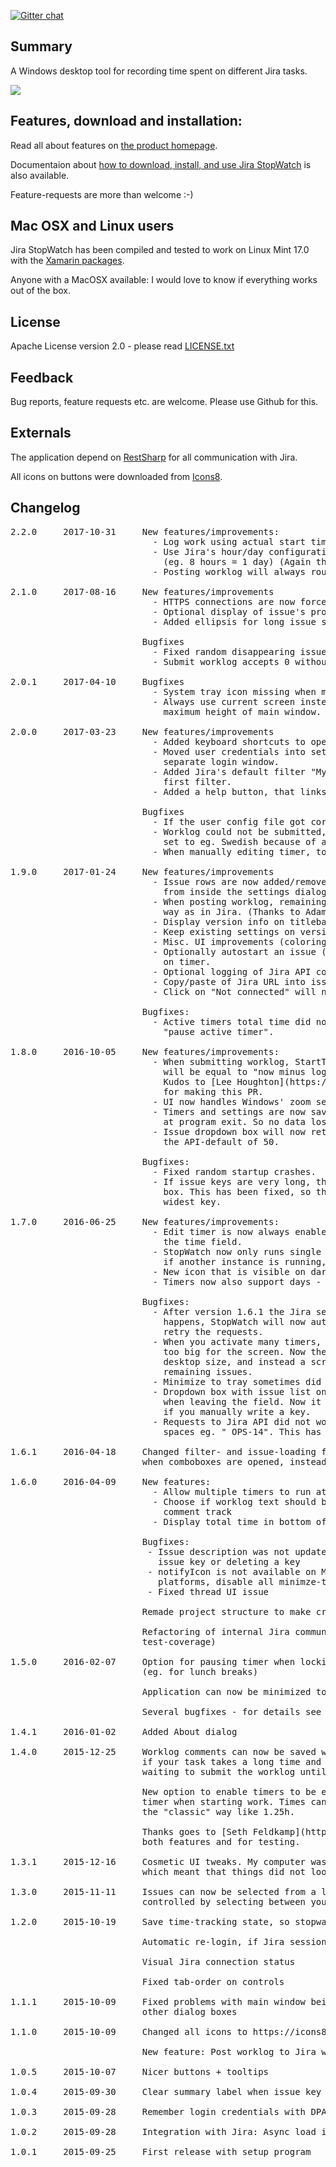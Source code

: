 [![Gitter chat](https://badges.gitter.im/jirastopwatch.png)](https://gitter.im/jirastopwatch "Gitter chat")

## Summary

A Windows desktop tool for recording time spent on different Jira tasks.

![](http://jirastopwatch.com/img/screen2.png)

## Features, download and installation:

Read all about features on [the product homepage](http://jirastopwatch.com).

Documentaion about [how to download, install, and use Jira StopWatch](http://jirastopwatch.com/doc/)
is also available.

Feature-requests are more than welcome :-)

## Mac OSX and Linux users

Jira StopWatch has been compiled and tested to work on Linux Mint 17.0 with the [Xamarin packages](http://www.mono-project.com/download/#download-lin).

Anyone with a MacOSX available: I would love to know if everything works out of the box.

## License

Apache License version 2.0 - please read [LICENSE.txt](LICENSE.txt)

## Feedback

Bug reports, feature requests etc. are welcome. Please use Github for this.

## Externals

The application depend on [RestSharp](https://github.com/restsharp/RestSharp) for all communication with Jira.

All icons on buttons were downloaded from [Icons8](https://icons8.com).

## Changelog

<pre>
2.2.0     2017-10-31     New features/improvements:
                           - Log work using actual start time (Thanks to Adam Conway)
                           - Use Jira's hour/day configuration when presenting time
                             (eg. 8 hours = 1 day) (Again thank you Adam Conway)
                           - Posting worklog will always round up recorded time to nearest minute.

2.1.0     2017-08-16     New features/improvements
                           - HTTPS connections are now forced to use TLS 1.1 or newer.
						   - Optional display of issue's project name.
						   - Added ellipsis for long issue summaries.

                         Bugfixes
						   - Fixed random disappearing issue summaries.
						   - Submit worklog accepts 0 without any unit as remaining time.
 
2.0.1     2017-04-10     Bugfixes
                           - System tray icon missing when minimizing to tray.
                           - Always use current screen instead of main screen for calculating
                             maximum height of main window.

2.0.0     2017-03-23     New features/improvements
                           - Added keyboard shortcuts to operate most important functions.
                           - Moved user credentials into settings window instead of
                             separate login window.
                           - Added Jira's default filter "My open issues" as hard-coded
                             first filter.
                           - Added a help button, that links to the new documentation homepage.

                         Bugfixes
                           - If the user config file got corrupt, StopWatch would not start.
                           - Worklog could not be submitted, if user's regional setting was
                             set to eg. Swedish because of a different date format.
                           - When manually editing timer, total time was not updated instantly.

1.9.0     2017-01-24     New features/improvements
                           - Issue rows are now added/removed directly from the UI instead of
                             from inside the settings dialog. (Thanks to Adam Conway for this)
                           - When posting worklog, remaining estimate can now be edited the same
                             way as in Jira. (Thanks to Adam Conway for this)
                           - Display version info on titlebar.
                           - Keep existing settings on version upgrade.
                           - Misc. UI improvements (coloring, repositioning UI items, etc.)
                           - Optionally autostart an issue (setting "In progress") when pressing play
                             on timer.
                           - Optional logging of Jira API communication for debugging purposes.
                           - Copy/paste of Jira URL into issue combobox now extracts the issue key.
                           - Click on "Not connected" will now display the connection problems in a dialog.

                         Bugfixes:
                           - Active timers total time did not get stored when using the setting
                             "pause active timer".

1.8.0     2016-10-05     New features/improvements:
                           - When submitting worklog, StartTime will also be set. The value
                             will be equal to "now minus logged work-time".
                             Kudos to [Lee Houghton](https://github.com/asztal)
                             for making this PR.
                           - UI now handles Windows' zoom settings much better.
                           - Timers and settings are now saved continously instead of only
                             at program exit. So no data loss if you get power-outs or PC crash.
                           - Issue dropdown box will now retrieve up to 200 issues, instead of
                             the API-default of 50.
							 
                         Bugfixes:
                           - Fixed random startup crashes.
                           - If issue keys are very long, they could be cropped in the dropdown
                             box. This has been fixed, so the key column width adapts to the
                             widest key.
                      
1.7.0     2016-06-25     New features/improvements:
                           - Edit timer is now always enabled - you edit by double-clicking
                             the time field. 
                           - StopWatch now only runs single instance - it detects at startup
                             if another instance is running, and brings it into focus.
                           - New icon that is visible on dark Windows 10 taskbar theme.
                           - Timers now also support days - eg. 2d 13h 34m

                         Bugfixes:
                           - After version 1.6.1 the Jira session might  timeout. If this
                             happens, StopWatch will now automatically re-authenticate and
                             retry the requests. 
                           - When you activate many timers, the StopWatch window might be
                             too big for the screen. Now the window will not be higher than
                             desktop size, and instead a scrollbar gives access to the
                             remaining issues. 
                           - Minimize to tray sometimes did not show the system tray icon.
                           - Dropdown box with issue list only updated the description below
                             when leaving the field. Now it happens on selection + on <enter>
                             if you manually write a key.
                           - Requests to Jira API did not work, if the issue key had leading
                             spaces eg. " OPS-14". This has been fixed.

1.6.1     2016-04-18     Changed filter- and issue-loading from Jira API, to only happen
                         when comboboxes are opened, instead of every 30 seconds as before.

1.6.0     2016-04-09     New features:
                           - Allow multiple timers to run at the same time
                           - Choose if worklog text should be posted on worklog track or
                             comment track
                           - Display total time in bottom of window

                         Bugfixes:
                          - Issue description was not updated when manually typing an
                            issue key or deleting a key
                          - notifyIcon is not available on Mono, so on non-Windows
                            platforms, disable all minimze-to-tray code
                          - Fixed thread UI issue

                         Remade project structure to make crossplatform building easier

                         Refactoring of internal Jira communication (including NUnit
                         test-coverage)

1.5.0     2016-02-07     Option for pausing timer when locking your PC 
                         (eg. for lunch breaks)

                         Application can now be minimized to the system tray

                         Several bugfixes - for details see the commit history

1.4.1     2016-01-02     Added About dialog

1.4.0     2015-12-25     Worklog comments can now be saved without posting to Jira immediately.  Useful
                         if your task takes a long time and you want to note down your progress while
						 waiting to submit the worklog until the end.

						 New option to enable timers to be editable. Useful if you forgot to start the
						 timer when starting work. Times can be entered both Jira style like 1h 15m and
						 the "classic" way like 1.25h.

						 Thanks goes to [Seth Feldkamp](https://github.com/sfeldkamp) for the ideas to
						 both features and for testing.

1.3.1     2015-12-16     Cosmetic UI tweaks. My computer was running with a default zoom-level of 125%,
                         which meant that things did not look correct on default zoom level.

1.3.0     2015-11-11     Issues can now be selected from a list of available issues  - this list is
                         controlled by selecting between your favourite JQL filters

1.2.0     2015-10-19     Save time-tracking state, so stopwatch continue to "run" after quitting program

                         Automatic re-login, if Jira session has expired

                         Visual Jira connection status

                         Fixed tab-order on controls

1.1.1     2015-10-09     Fixed problems with main window being "Always on top" and the applications
                         other dialog boxes

1.1.0     2015-10-09     Changed all icons to https://icons8.com

                         New feature: Post worklog to Jira with a comment

1.0.5     2015-10-07     Nicer buttons + tooltips

1.0.4     2015-09-30     Clear summary label when issue key is empty

1.0.3     2015-09-28     Remember login credentials with DPAPI

1.0.2     2015-09-28     Integration with Jira: Async load issue summary

1.0.1     2015-09-25     First release with setup program
</pre>
